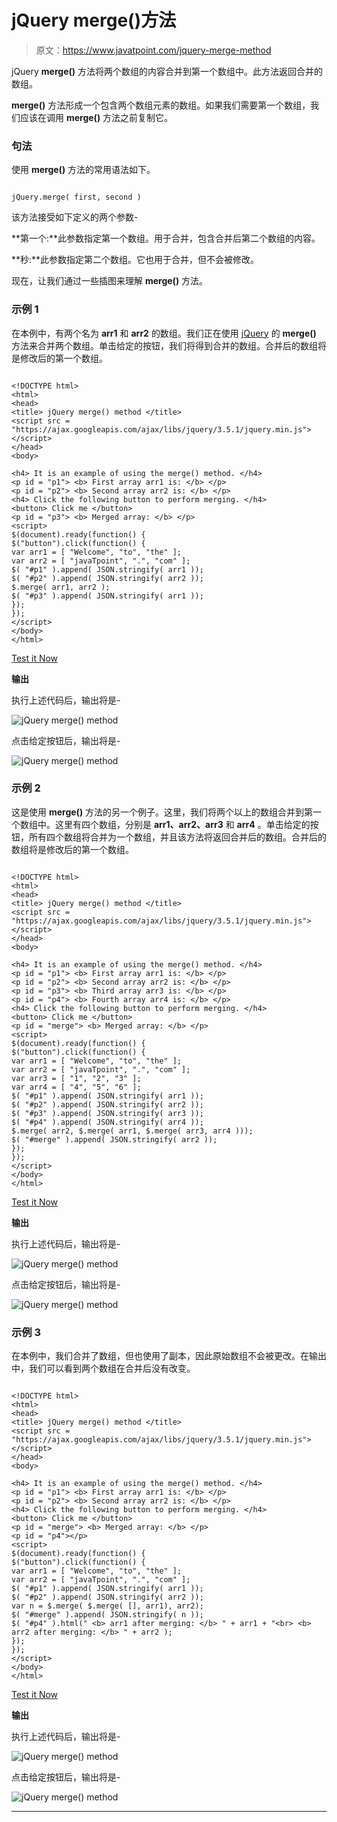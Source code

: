 # jQuery merge()方法

> 原文：<https://www.javatpoint.com/jquery-merge-method>

jQuery **merge()** 方法将两个数组的内容合并到第一个数组中。此方法返回合并的数组。

**merge()** 方法形成一个包含两个数组元素的数组。如果我们需要第一个数组，我们应该在调用 **merge()** 方法之前复制它。

### 句法

使用 **merge()** 方法的常用语法如下。

```

jQuery.merge( first, second )

```

该方法接受如下定义的两个参数-

**第一个:**此参数指定第一个数组。用于合并，包含合并后第二个数组的内容。

**秒:**此参数指定第二个数组。它也用于合并，但不会被修改。

现在，让我们通过一些插图来理解 **merge()** 方法。

### 示例 1

在本例中，有两个名为 **arr1** 和 **arr2** 的数组。我们正在使用 [jQuery](https://www.javatpoint.com/jquery-tutorial) 的 **merge()** 方法来合并两个数组。单击给定的按钮，我们将得到合并的数组。合并后的数组将是修改后的第一个数组。

```

<!DOCTYPE html>
<html>
<head>
<title> jQuery merge() method </title>
<script src = "https://ajax.googleapis.com/ajax/libs/jquery/3.5.1/jquery.min.js"> </script>
</head>
<body>

<h4> It is an example of using the merge() method. </h4>
<p id = "p1"> <b> First array arr1 is: </b> </p>
<p id = "p2"> <b> Second array arr2 is: </b> </p>
<h4> Click the following button to perform merging. </h4>
<button> Click me </button>
<p id = "p3"> <b> Merged array: </b> </p>
<script>
$(document).ready(function() {
$("button").click(function() {
var arr1 = [ "Welcome", "to", "the" ];  
var arr2 = [ "javaTpoint", ".", "com" ];
$( "#p1" ).append( JSON.stringify( arr1 ));
$( "#p2" ).append( JSON.stringify( arr2 ));
$.merge( arr1, arr2 );
$( "#p3" ).append( JSON.stringify( arr1 ));
});
});
</script>
</body>
</html>

```

[Test it Now](https://www.javatpoint.com/oprweb/test.jsp?filename=jquery-merge-method1)

**输出**

执行上述代码后，输出将是-

![jQuery merge() method](img/bb6d657e0d1a421fc199800cfdd7ab4e.png)

点击给定按钮后，输出将是-

![jQuery merge() method](img/ae7cd55f6e20478d3a5b6e836db88fed.png)

### 示例 2

这是使用 **merge()** 方法的另一个例子。这里，我们将两个以上的数组合并到第一个数组中。这里有四个数组，分别是 **arr1、arr2、arr3** 和 **arr4** 。单击给定的按钮，所有四个数组将合并为一个数组，并且该方法将返回合并后的数组。合并后的数组将是修改后的第一个数组。

```

<!DOCTYPE html>
<html>
<head>
<title> jQuery merge() method </title>
<script src = "https://ajax.googleapis.com/ajax/libs/jquery/3.5.1/jquery.min.js"> </script>
</head>
<body>

<h4> It is an example of using the merge() method. </h4>
<p id = "p1"> <b> First array arr1 is: </b> </p>
<p id = "p2"> <b> Second array arr2 is: </b> </p>
<p id = "p3"> <b> Third array arr3 is: </b> </p>
<p id = "p4"> <b> Fourth array arr4 is: </b> </p>
<h4> Click the following button to perform merging. </h4>
<button> Click me </button>
<p id = "merge"> <b> Merged array: </b> </p>
<script>
$(document).ready(function() {
$("button").click(function() {
var arr1 = [ "Welcome", "to", "the" ];  
var arr2 = [ "javaTpoint", ".", "com" ];
var arr3 = [ "1", "2", "3" ];
var arr4 = [ "4", "5", "6" ];
$( "#p1" ).append( JSON.stringify( arr1 ));
$( "#p2" ).append( JSON.stringify( arr2 ));
$( "#p3" ).append( JSON.stringify( arr3 ));
$( "#p4" ).append( JSON.stringify( arr4 ));
$.merge( arr2, $.merge( arr1, $.merge( arr3, arr4 )));
$( "#merge" ).append( JSON.stringify( arr2 ));
});
});
</script>
</body>
</html>

```

[Test it Now](https://www.javatpoint.com/oprweb/test.jsp?filename=jquery-merge-method2)

**输出**

执行上述代码后，输出将是-

![jQuery merge() method](img/79e55a7fa90e56ea35206af6d46a9f5d.png)

点击给定按钮后，输出将是-

![jQuery merge() method](img/b4ad8f0ff5b5411bb17ebb49836d180f.png)

### 示例 3

在本例中，我们合并了数组，但也使用了副本，因此原始数组不会被更改。在输出中，我们可以看到两个数组在合并后没有改变。

```

<!DOCTYPE html>
<html>
<head>
<title> jQuery merge() method </title>
<script src = "https://ajax.googleapis.com/ajax/libs/jquery/3.5.1/jquery.min.js"> </script>
</head>
<body>

<h4> It is an example of using the merge() method. </h4>
<p id = "p1"> <b> First array arr1 is: </b> </p>
<p id = "p2"> <b> Second array arr2 is: </b> </p>
<h4> Click the following button to perform merging. </h4>
<button> Click me </button>
<p id = "merge"> <b> Merged array: </b> </p>
<p id = "p4"></p>
<script>
$(document).ready(function() {
$("button").click(function() {
var arr1 = [ "Welcome", "to", "the" ];  
var arr2 = [ "javaTpoint", ".", "com" ];
$( "#p1" ).append( JSON.stringify( arr1 ));
$( "#p2" ).append( JSON.stringify( arr2 ));
var n = $.merge( $.merge( [], arr1), arr2);
$( "#merge" ).append( JSON.stringify( n ));
$( "#p4" ).html(" <b> arr1 after merging: </b> " + arr1 + "<br> <b> arr2 after merging: </b> " + arr2 );
});
});
</script>
</body>
</html>

```

[Test it Now](https://www.javatpoint.com/oprweb/test.jsp?filename=jquery-merge-method3)

**输出**

执行上述代码后，输出将是-

![jQuery merge() method](img/1d15a0b8e2e824c66b35fcf7b765b2e6.png)

点击给定按钮后，输出将是-

![jQuery merge() method](img/0165c4f984e2476f8b3071ad4ed54dbe.png)

* * *